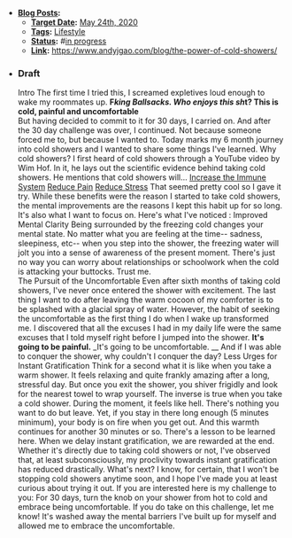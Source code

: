- **[Blog Posts](<Blog Posts.md>):**
    - **[Target Date](<Target Date.md>):** [May 24th, 2020](<May 24th, 2020.md>)
    - **[Tags](<Tags.md>):** [Lifestyle](<Lifestyle.md>)
    - **[Status](<Status.md>):** #[in progress](<in progress.md>)
    - **[Link](<Link.md>):** https://www.andyjgao.com/blog/the-power-of-cold-showers/
- ### Draft
    Intro
        The first time I tried this, I screamed expletives loud enough to wake my roommates up. __F*king Ballsacks. Who enjoys this sh*t? This is cold, painful and uncomfortable__  
        But having decided to commit to it for 30 days, I carried on. 
        And after the 30 day challenge was over, I continued. Not because someone forced me to, but because I wanted to. 
        Today marks my 6 month journey into cold showers and I wanted to share some things I've learned.
    Why cold showers?
        I first heard of cold showers through a YouTube video by Wim Hof. In it, he lays out the scientific evidence behind taking cold showers. He mentions that cold showers will...
            [Increase the Immune System](https://www.ncbi.nlm.nih.gov/pmc/articles/PMC5025014/)
            [Reduce Pain](https://www.ncbi.nlm.nih.gov/pmc/articles/PMC4049052/)
            [Reduce Stress](https://www.wimhofmethod.com/how-to-relieve-stress)
        That seemed pretty cool so I gave it try.
        While these benefits were the reason I started to take cold showers, the mental improvements are the reasons I kept this habit up for so long. It's also what I want to focus on. Here's what I've noticed :
            Improved Mental Clarity
                Being surrounded by the freezing cold changes your mental state. No matter what you are feeling at the time-- sadness, sleepiness, etc-- when you step into the shower, the freezing water will jolt you into a sense of awareness of the present moment. There's just no way you can worry about relationships or schoolwork when the cold is attacking your buttocks. Trust me.  
            The Pursuit of the Uncomfortable
                Even after sixth months of taking cold showers, I've never once entered the shower with excitement. The last thing I want to do after leaving the warm cocoon of my comforter is to be splashed with a glacial spray of water. However, the habit of seeking the uncomfortable as the first thing I do when I wake up transformed me.
                I discovered that all the excuses I had in my daily life were the same excuses that I told myself right before I jumped into the shower. 
                __It's going to be painful.__
                _It's going to be uncomfortable. __
                And if I was able to conquer the shower, why couldn't I conquer the day?
            Less Urges for Instant Gratification
                Think for a second what it is like when you take a warm shower. It feels relaxing and quite frankly amazing after a long, stressful day. But once you exit the shower, you shiver frigidly and look for the nearest towel to wrap yourself.
                The inverse is true when you take a cold shower. During the moment, it feels like hell. There's nothing you want to do but leave. Yet, if you stay in there long enough (5 minutes minimum), your body is on fire when you get out. And this warmth continues for another 30 minutes or so.
                There's a lesson to be learned here. When we delay instant gratification, we are rewarded at the end.
                Whether it's directly due to taking cold showers or not, I've observed that, at least subconsciously, my proclivity towards instant gratification has reduced drastically.
        What's next?
            I know, for certain, that I won't be stopping cold showers anytime soon, and I hope I've made you at least curious about trying it out. If you are interested here is my challenge to you:
                For 30 days, turn the knob on your shower from hot to cold and embrace being uncomfortable.
            If you do take on this challenge, let me know! 
        It's washed away the mental barriers I've built up for myself and allowed me to embrace the uncomfortable.
